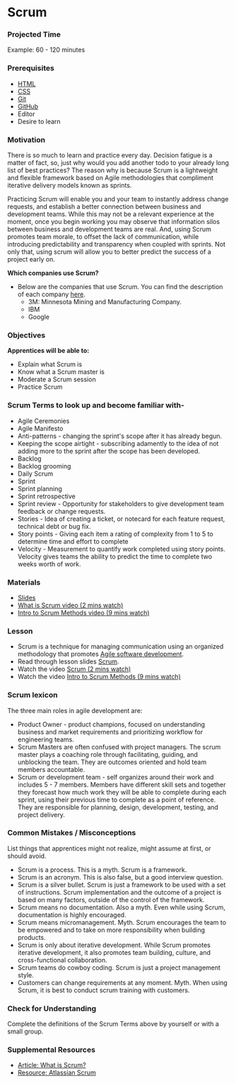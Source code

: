 # Scrum

### Projected Time

Example: 60 - 120 minutes

### Prerequisites
- [HTML](../html/html.md)  
- [CSS](../css/css.md)  
- [Git](../git/git-version-control.md) 
- [GitHub](../git/github-storage.md)  
- Editor  
- Desire to learn  


### Motivation

There is so much to learn and practice every day. Decision fatigue is a matter of fact, so, just why would you add another todo to your already long list of best practices? The reason why is because Scrum is a lightweight and flexible framework based on Agile methodologies that compliment iterative delivery models known as sprints.

Practicing Scrum will enable you and your team to instantly address change requests, and establish a better connection between business and development teams. While this may not be a relevant experience at the moment, once you begin working you may observe that information silos between business and development teams are real. And, using Scrum promotes team morale, to offset the lack of communication, while introducing predictability and transparency when coupled with sprints. Not only that, using scrum will allow you to better predict the success of a project early on.

**Which companies use Scrum?**
- Below are the companies that use Scrum. You can find the description of each company [here](https://www.quickstart.com/blog/how-agile-scrum-training-transformed-these-5-companies/).
  - 3M: Minnesota Mining and Manufacturing Company.
  - IBM 
  - Google

### Objectives

**Apprentices will be able to:**

- Explain what Scrum is
- Know what a Scrum master is
- Moderate a Scrum session
- Practice Scrum

### Scrum Terms to look up and become familiar with-

- Agile Ceremonies
- Agile Manifesto
- Anti-patterns - changing the sprint's scope after it has already begun.
- Keeping the scope airtight - subscribing adamently to the idea of not adding more to the sprint after the scope has been developed.
- Backlog
- Backlog grooming
- Daily Scrum
- Sprint
- Sprint planning
- Sprint retrospective
- Sprint review - Opportunity for stakeholders to give development team feedback or change requests.
- Stories - Idea of creating a ticket, or notecard for each feature request, technical debt or bug fix.
- Story points - Giving each item a rating of complexity from 1 to 5 to determine time and effort to complete
- Velocity - Measurement to quantify work completed using story points. Velocity gives teams the ability to predict the time to complete two weeks worth of work.

### Materials
- [Slides](https://www.slideshare.net/jurgenappelo/the-zen-of-scrum-10)
- [What is Scrum video (2 mins watch)](https://youtu.be/TRcReyRYIMg)
- [Intro to Scrum Methods video (9 mins watch)](https://www.youtube.com/watch?v=XU0llRltyFM)

### Lesson
- Scrum is a technique for managing communication using an organized methodology that promotes [Agile software development](https://en.wikipedia.org/wiki/Agile_software_development).
- Read through lesson slides [Scrum](https://www.slideshare.net/jurgenappelo/the-zen-of-scrum-10).
- Watch the video [Scrum (2 mins watch)](https://youtu.be/TRcReyRYIMg)
- Watch the video [Intro to Scrum Methods (9 mins watch)](https://www.youtube.com/watch?v=XU0llRltyFM)

### Scrum lexicon
The three main roles in agile development are:
- Product Owner - product champions, focused on understanding business and market requirements and prioritizing workflow for engineering teams.
- Scrum Masters are often confused with project managers. The scrum master plays a coaching role through facilitating, guiding, and unblocking the team. They are outcomes oriented and hold team members accountable. 
- Scrum or development team - self organizes around their work and includes 5 - 7 members. Members have different skill sets and together they forecast how much work they will be able to complete during each sprint, using their previous time to complete as a point of reference. They are responsible for planning, design, development, testing, and project delivery.


### Common Mistakes / Misconceptions

List things that apprentices might not realize, might assume at first, or should avoid.
- Scrum is a process. This is a myth. Scrum is a framework.
- Scrum is an acronym. This is also false, but a good interview question.
- Scrum is a silver bullet. Scrum is just a framework to be used with a set of instructions. Scrum implementation and the outcome of a project is based on many factors, outside of the control of the framework.
- Scrum means no documentation. Also a myth. Even while using Scrum, documentation is highly encouraged.
- Scrum means micromanagement. Myth. Scrum encourages the team to be empowered and to take on more responsibility when building products.
- Scrum is only about iterative development. While Scrum promotes iterative development, it also promotes team building, culture, and cross-functional collaboration.
- Scrum teams do cowboy coding. Scrum is just a project management style.
- Customers can change requirements at any moment. Myth. When using Scrum, it is best to conduct scrum training with customers.


### Check for Understanding
Complete the definitions of the Scrum Terms above by yourself or with a small group.

### Supplemental Resources
- [Article: What is Scrum?](https://www.scrum.org/resources/what-is-scrum)
- [Resource: Atlassian Scrum](https://www.atlassian.com/agile/scrum)

